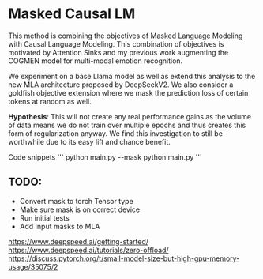 # Masked Causal LM

This method is combining the objectives of Masked Language Modeling with Causal Language Modeling. This combination of objectives is motivated by Attention Sinks and my previous work augmenting the COGMEN model for multi-modal emotion recognition. 

We experiment on a base Llama model as well as extend this analysis to the new MLA architecture proposed by DeepSeekV2. We also consider a goldfish objective extension where we mask the prediction loss of certain tokens at random as well.

**Hypothesis**: This will not create any real performance gains as the volume of data means we do not train over multiple epochs and thus creates this form of regularization anyway. We find this investigation to still be worthwhile due to its easy lift and chance benefit.

Code snippets
'''
python main.py --mask
python main.py
'''

## TODO:
- Convert mask to torch Tensor type
- Make sure mask is on correct device
- Run initial tests
- Add Input masks to MLA

https://www.deepspeed.ai/getting-started/
https://www.deepspeed.ai/tutorials/zero-offload/
https://discuss.pytorch.org/t/small-model-size-but-high-gpu-memory-usage/35075/2